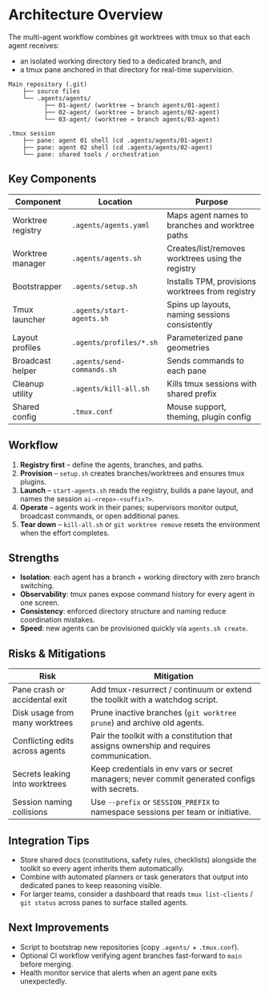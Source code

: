 # Architecture Overview

The multi-agent workflow combines git worktrees with tmux so that each agent receives:
- an isolated working directory tied to a dedicated branch, and
- a tmux pane anchored in that directory for real-time supervision.

```
Main repository (.git)
    ├── source files
    └── .agents/agents/
          ├── 01-agent/ (worktree → branch agents/01-agent)
          ├── 02-agent/ (worktree → branch agents/02-agent)
          └── 03-agent/ (worktree → branch agents/03-agent)

.tmux session
    ├── pane: agent 01 shell (cd .agents/agents/01-agent)
    ├── pane: agent 02 shell (cd .agents/agents/02-agent)
    └── pane: shared tools / orchestration
```

## Key Components

| Component | Location | Purpose |
|-----------|----------|---------|
| Worktree registry | `.agents/agents.yaml` | Maps agent names to branches and worktree paths |
| Worktree manager | `.agents/agents.sh` | Creates/list/removes worktrees using the registry |
| Bootstrapper | `.agents/setup.sh` | Installs TPM, provisions worktrees from registry |
| Tmux launcher | `.agents/start-agents.sh` | Spins up layouts, naming sessions consistently |
| Layout profiles | `.agents/profiles/*.sh` | Parameterized pane geometries |
| Broadcast helper | `.agents/send-commands.sh` | Sends commands to each pane |
| Cleanup utility | `.agents/kill-all.sh` | Kills tmux sessions with shared prefix |
| Shared config | `.tmux.conf` | Mouse support, theming, plugin config |

## Workflow
1. **Registry first** – define the agents, branches, and paths.
2. **Provision** – `setup.sh` creates branches/worktrees and ensures tmux plugins.
3. **Launch** – `start-agents.sh` reads the registry, builds a pane layout, and names the session `ai-<repo>-<suffix?>`.
4. **Operate** – agents work in their panes; supervisors monitor output, broadcast commands, or open additional panes.
5. **Tear down** – `kill-all.sh` or `git worktree remove` resets the environment when the effort completes.

## Strengths
- **Isolation**: each agent has a branch + working directory with zero branch switching.
- **Observability**: tmux panes expose command history for every agent in one screen.
- **Consistency**: enforced directory structure and naming reduce coordination mistakes.
- **Speed**: new agents can be provisioned quickly via `agents.sh create`.

## Risks & Mitigations
| Risk | Mitigation |
|------|------------|
| Pane crash or accidental exit | Add tmux-resurrect / continuum or extend the toolkit with a watchdog script. |
| Disk usage from many worktrees | Prune inactive branches (`git worktree prune`) and archive old agents. |
| Conflicting edits across agents | Pair the toolkit with a constitution that assigns ownership and requires communication. |
| Secrets leaking into worktrees | Keep credentials in env vars or secret managers; never commit generated configs with secrets. |
| Session naming collisions | Use `--prefix` or `SESSION_PREFIX` to namespace sessions per team or initiative. |

## Integration Tips
- Store shared docs (constitutions, safety rules, checklists) alongside the toolkit so every agent inherits them automatically.
- Combine with automated planners or task generators that output into dedicated panes to keep reasoning visible.
- For larger teams, consider a dashboard that reads `tmux list-clients` / `git status` across panes to surface stalled agents.

## Next Improvements
- Script to bootstrap new repositories (copy `.agents/` + `.tmux.conf`).
- Optional CI workflow verifying agent branches fast-forward to `main` before merging.
- Health monitor service that alerts when an agent pane exits unexpectedly.
